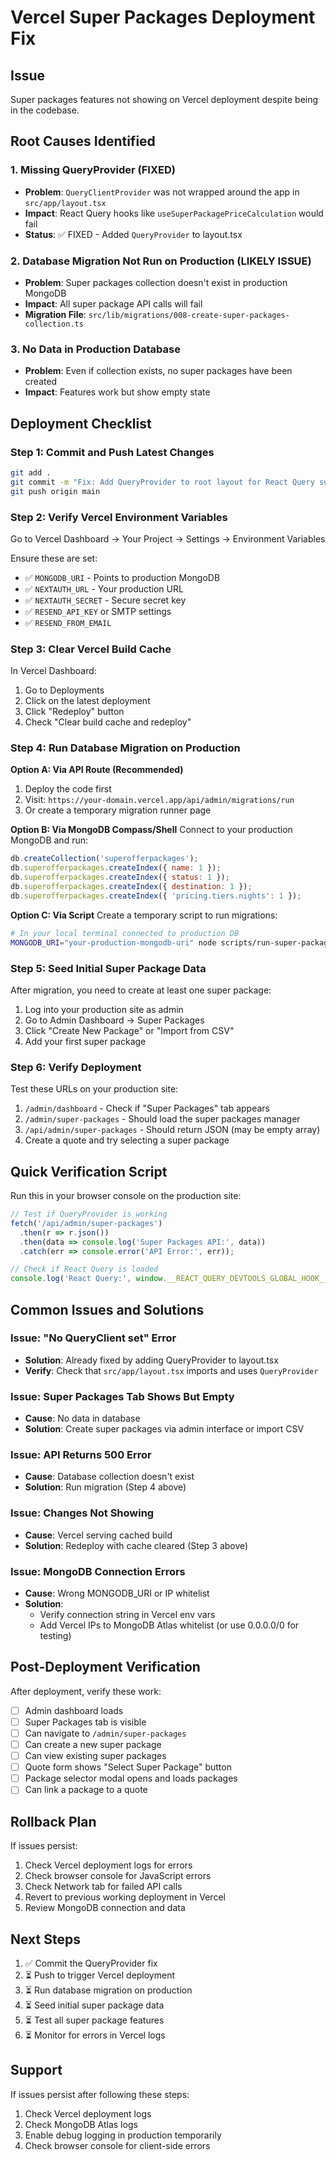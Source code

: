 # Vercel Super Packages Deployment Fix

## Issue
Super packages features not showing on Vercel deployment despite being in the codebase.

## Root Causes Identified

### 1. Missing QueryProvider (FIXED)
- **Problem**: `QueryClientProvider` was not wrapped around the app in `src/app/layout.tsx`
- **Impact**: React Query hooks like `useSuperPackagePriceCalculation` would fail
- **Status**: ✅ FIXED - Added `QueryProvider` to layout.tsx

### 2. Database Migration Not Run on Production (LIKELY ISSUE)
- **Problem**: Super packages collection doesn't exist in production MongoDB
- **Impact**: All super package API calls will fail
- **Migration File**: `src/lib/migrations/008-create-super-packages-collection.ts`

### 3. No Data in Production Database
- **Problem**: Even if collection exists, no super packages have been created
- **Impact**: Features work but show empty state

## Deployment Checklist

### Step 1: Commit and Push Latest Changes
```bash
git add .
git commit -m "Fix: Add QueryProvider to root layout for React Query support"
git push origin main
```

### Step 2: Verify Vercel Environment Variables
Go to Vercel Dashboard → Your Project → Settings → Environment Variables

Ensure these are set:
- ✅ `MONGODB_URI` - Points to production MongoDB
- ✅ `NEXTAUTH_URL` - Your production URL
- ✅ `NEXTAUTH_SECRET` - Secure secret key
- ✅ `RESEND_API_KEY` or SMTP settings
- ✅ `RESEND_FROM_EMAIL`

### Step 3: Clear Vercel Build Cache
In Vercel Dashboard:
1. Go to Deployments
2. Click on the latest deployment
3. Click "Redeploy" button
4. Check "Clear build cache and redeploy"

### Step 4: Run Database Migration on Production

**Option A: Via API Route (Recommended)**
1. Deploy the code first
2. Visit: `https://your-domain.vercel.app/api/admin/migrations/run`
3. Or create a temporary migration runner page

**Option B: Via MongoDB Compass/Shell**
Connect to your production MongoDB and run:
```javascript
db.createCollection('superofferpackages');
db.superofferpackages.createIndex({ name: 1 });
db.superofferpackages.createIndex({ status: 1 });
db.superofferpackages.createIndex({ destination: 1 });
db.superofferpackages.createIndex({ 'pricing.tiers.nights': 1 });
```

**Option C: Via Script**
Create a temporary script to run migrations:
```bash
# In your local terminal connected to production DB
MONGODB_URI="your-production-mongodb-uri" node scripts/run-super-packages-migration.js
```

### Step 5: Seed Initial Super Package Data

After migration, you need to create at least one super package:
1. Log into your production site as admin
2. Go to Admin Dashboard → Super Packages
3. Click "Create New Package" or "Import from CSV"
4. Add your first super package

### Step 6: Verify Deployment

Test these URLs on your production site:
1. `/admin/dashboard` - Check if "Super Packages" tab appears
2. `/admin/super-packages` - Should load the super packages manager
3. `/api/admin/super-packages` - Should return JSON (may be empty array)
4. Create a quote and try selecting a super package

## Quick Verification Script

Run this in your browser console on the production site:
```javascript
// Test if QueryProvider is working
fetch('/api/admin/super-packages')
  .then(r => r.json())
  .then(data => console.log('Super Packages API:', data))
  .catch(err => console.error('API Error:', err));

// Check if React Query is loaded
console.log('React Query:', window.__REACT_QUERY_DEVTOOLS_GLOBAL_HOOK__ ? 'Loaded' : 'Not loaded');
```

## Common Issues and Solutions

### Issue: "No QueryClient set" Error
- **Solution**: Already fixed by adding QueryProvider to layout.tsx
- **Verify**: Check that `src/app/layout.tsx` imports and uses `QueryProvider`

### Issue: Super Packages Tab Shows But Empty
- **Cause**: No data in database
- **Solution**: Create super packages via admin interface or import CSV

### Issue: API Returns 500 Error
- **Cause**: Database collection doesn't exist
- **Solution**: Run migration (Step 4 above)

### Issue: Changes Not Showing
- **Cause**: Vercel serving cached build
- **Solution**: Redeploy with cache cleared (Step 3 above)

### Issue: MongoDB Connection Errors
- **Cause**: Wrong MONGODB_URI or IP whitelist
- **Solution**: 
  - Verify connection string in Vercel env vars
  - Add Vercel IPs to MongoDB Atlas whitelist (or use 0.0.0.0/0 for testing)

## Post-Deployment Verification

After deployment, verify these work:
- [ ] Admin dashboard loads
- [ ] Super Packages tab is visible
- [ ] Can navigate to `/admin/super-packages`
- [ ] Can create a new super package
- [ ] Can view existing super packages
- [ ] Quote form shows "Select Super Package" button
- [ ] Package selector modal opens and loads packages
- [ ] Can link a package to a quote

## Rollback Plan

If issues persist:
1. Check Vercel deployment logs for errors
2. Check browser console for JavaScript errors
3. Check Network tab for failed API calls
4. Revert to previous working deployment in Vercel
5. Review MongoDB connection and data

## Next Steps

1. ✅ Commit the QueryProvider fix
2. ⏳ Push to trigger Vercel deployment
3. ⏳ Run database migration on production
4. ⏳ Seed initial super package data
5. ⏳ Test all super package features
6. ⏳ Monitor for errors in Vercel logs

## Support

If issues persist after following these steps:
1. Check Vercel deployment logs
2. Check MongoDB Atlas logs
3. Enable debug logging in production temporarily
4. Check browser console for client-side errors
